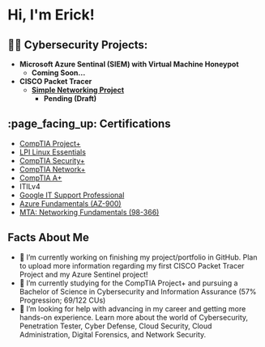 <h1>Hi, I'm Erick! </h1>

<h2>👨‍💻 Cybersecurity Projects:</h2>

- <b>Microsoft Azure Sentinal (SIEM) with Virtual Machine Honeypot
   - Coming Soon...</b>
- <b> CISCO Packet Tracer
  - [Simple Networking Project](https://github.com/ErickVillegas24/SimpleNetworkingProject)
     - Pending (Draft) </b>

<h2> :page_facing_up: Certifications </h2>

- [CompTIA Project+](https://www.credly.com/badges/c6b65adf-2aaa-43ad-a260-f981d7c8d31b/public_url)
- [LPI Linux Essentials](https://cs.lpi.org/caf/Xamman/certification/verify/LPI000566360/kj59ebkr4l)
- [CompTIA Security+](https://www.credly.com/badges/f3a785b8-9c2d-4727-95f2-9d7e65128da0/public_url)
- [CompTIA Network+](https://www.credly.com/badges/0fdbc65c-b09a-4a46-a479-51ae432f63e3/public_url)
- [CompTIA A+](https://www.credly.com/badges/1df949c5-80a6-4684-88ea-55b538a68805/public_url)
- ITILv4
- [Google IT Support Professional](https://www.credly.com/badges/f006e83a-77a3-497e-848e-b4585f903d8c/public_url)
- [Azure Fundamentals (AZ-900)](https://www.credly.com/badges/030ff988-16ba-4409-ae21-217bdc4bd44c/public_url)
- [MTA: Networking Fundamentals (98-366)](https://www.credly.com/badges/d2ce92c9-b46c-4448-8db3-c35656147d9a/public_url)

<h2> Facts About Me </h2>

- 🔭 I’m currently working on finishing my project/portfolio in GitHub. Plan to upload more information regarding my first CISCO Packet Tracer Project and my Azure Sentinel project!
- 🌱 I’m currently studying for the CompTIA Project+ and pursuing a Bachelor of Science in Cybersecurity and Information Assurance (57% Progression; 69/122 CUs)
- 🤔 I’m looking for help with advancing in my career and getting more hands-on experience. Learn more about the world of Cybersecurity, Penetration Tester, Cyber Defense, Cloud Security, Cloud Administration, Digital Forensics, and Network Security.


